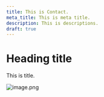 ```yaml
---
title: This is Contact.
meta_title: This is meta title.
description: This is descriptions.
draft: true
---
```

# Heading title

This is title.

![image.png](/images/images/image_copy\(5\).png)
